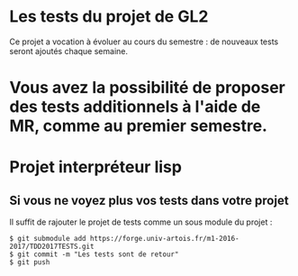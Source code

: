 # Les tests du projet de GL2

Ce projet a vocation à évoluer au cours du semestre : de nouveaux tests
seront ajoutés chaque semaine.

Vous avez la possibilité de proposer des tests additionnels à l'aide de MR,
comme au premier semestre.
=======
# Projet interpréteur lisp

## Si vous ne voyez plus vos tests dans votre projet

Il suffit de rajouter le projet de tests comme un sous module du projet :

```
$ git submodule add https://forge.univ-artois.fr/m1-2016-2017/TDD2017TESTS.git
$ git commit -m "Les tests sont de retour"
$ git push
```

